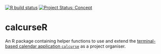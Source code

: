 <!-- badges: start -->

[![R build
status](https://github.com/ropensci-review-tools/calcurseR/workflows/R-CMD-check/badge.svg)](https://github.com/ropensci-review-tools/calcurseR/actions?query=workflow%3AR-CMD-check)
[![Project Status:
Concept](https://www.repostatus.org/badges/latest/concept.svg)](https://www.repostatus.org/#concept)
<!-- badges: end -->

# calcurseR

An R package containing helper functions to use and extend the
[terminal-based calendar application `calcurse`](https://calcurse.org/)
as a project organiser.
